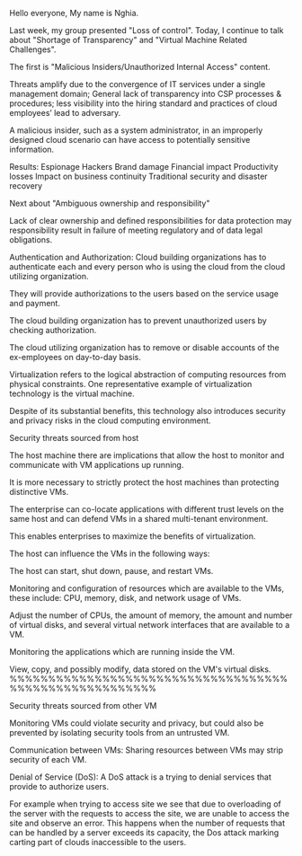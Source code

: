 Hello everyone,
My name is Nghia.

Last week, my group presented "Loss of control".
Today, I continue to talk about "Shortage of Transparency" and "Virtual Machine Related Challenges".
 
The first is "Malicious Insiders/Unauthorized Internal Access" content.
<!-- !Malicious Insiders/Unauthorized Internal Access -->

Threats amplify due to the convergence of IT services under a single management domain; General lack of transparency into CSP processes \& procedures; less visibility into the hiring standard and practices of cloud employees’ lead to adversary.

A malicious insider, such as a system administrator, in an improperly designed cloud scenario can have access to potentially sensitive information.

<!-- we have results -->
Results: 
Espionage
Hackers
Brand damage
Financial impact
Productivity losses
Impact on business continuity
Traditional security and disaster recovery

Next about "Ambiguous ownership and responsibility"
<!-- !Ambiguous ownership \& responsibility -->

Lack of clear ownership and defined responsibilities for data protection may responsibility result in failure of meeting regulatory and of data legal obligations.

<!--  -->
Authentication and Authorization: Cloud building organizations has to authenticate each and every person who is using the cloud from the cloud utilizing organization.

They will provide authorizations to the users based on the service usage and payment.

The cloud building organization has to prevent unauthorized users by checking authorization.

The cloud utilizing organization has to remove or disable accounts of the ex-employees on day-to-day basis.

<!-- @ Virtual Machine Related Challenges -->
Virtualization refers to the logical abstraction of computing resources from physical constraints. One representative example of virtualization technology is the virtual machine.

Despite of its substantial benefits, this technology also introduces security and privacy risks in the cloud computing environment.

<!-- ! Security threats sourced from host -->
Security threats sourced from host

The host machine there are implications that allow the host to monitor and communicate with VM applications up running.

It is more necessary to strictly protect the host machines than protecting distinctive VMs.

The enterprise can co-locate applications with different trust levels on the same host and can defend VMs in a shared multi-tenant environment.

This enables enterprises to maximize the benefits of virtualization.


<!--  -->

The host can influence the VMs in the following ways:

The host can start, shut down, pause, and restart VMs.

Monitoring and configuration of resources which are available to the VMs, these include: CPU, memory, disk, and network usage of VMs.

Adjust the number of CPUs, the amount of memory, the amount and number of virtual disks, and several virtual network interfaces that are available to a VM.

Monitoring the applications which are running inside the VM.

View, copy, and possibly modify, data stored on the VM's virtual disks.
%%%%%%%%%%%%%%%%%%%%%%%%%%%%%%%%%%%%%%%%%%%%%%%%%%%%%%%

<!-- ! Security threats sourced from other VM -->
Security threats sourced from other VM


Monitoring VMs could violate security and privacy, but could also be prevented by isolating security tools from an untrusted VM.

Communication between VMs: Sharing resources between VMs may strip security of each VM.

Denial of Service (DoS): A DoS attack is a trying to denial services that provide to authorize users.
<!--  -->
For example when trying to access site we see that due to overloading of the server with the requests to access the site, we are unable to access the site and observe an error. This happens when the number of requests that can be handled by a server exceeds its capacity, the Dos attack marking carting part of clouds inaccessible to the users.

<!-- ok, my presentation is done -->
<!-- Thank you for listening -->

